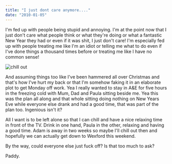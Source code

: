 ```yaml
---
title: "I just dont care anymore...."
date: "2010-01-05"
---
```

I'm fed up with people being stupid and annoying. I'm at the point now that I just don't care what people think or what they're doing or what a fantastic New Year they had or even if it was shit, I just don't care! I'm especially fed up with people treating me like I'm an idiot or telling me what to do even if I've done things a thousand times before or treating me like I have no common sense!

![chill out](/images/social_chill-out.jpg "Just Fuck Off!")


And assuming things too like I've been hammered all over Christmas and that's how I've hurt my back or that I'm somehow faking it in an elaborate plot to get Monday off work. Yea I really wanted to stay in A&E for five hours in the freezing cold with Mum, Dad and Paula sitting beside me. Yea this was the plan all along and that whole sitting doing nothing on New Years Eve while everyone else drank and had a good time, that was part of the plan too. Ingenious isn't it?

All I want is to be left alone so that I can chill and have a nice relaxing time in front of the TV. Drink in one hand, Paula in the other, relaxing and having a good time. Adam is away in two weeks so maybe I'll chill out then and hopefully we can actually get down to Wexford this weekend.

By the way, could everyone else just fuck off? Is that too much to ask?

Paddy.